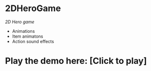 # 2DHeroGame

*2D Hero game*
- Animations
- Item animatons
- Action sound effects

# Play the demo here: [Click to play]

[Website]: https://brandont202.github.io/2DHeroGame/
